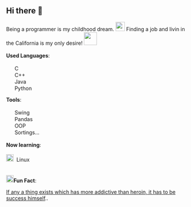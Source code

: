 <h2>Hi there 👋</h2><br\>


Being a programmer is my childhood dream. <img src="https://external-content.duckduckgo.com/iu/?u=http%3A%2F%2Fdreamscometrue.org%2Fwp-content%2Fthemes%2Fbootrapwp-3d%2Fimages%2Ficon-refer-child.png&f=1&nofb=1&ipt=10877161381437a017a858af84b2a239b8143376b5adb1d313ca90f8ba82784c&ipo=images" height="25" weight="20" />&nbsp;Finding a job and livin in the California is my only desire! <img src="https://external-content.duckduckgo.com/iu/?u=http%3A%2F%2Fsr.photos1.fotosearch.com%2Fbthumb%2FCSP%2FCSP758%2Fk17805194.jpg&f=1&nofb=1&ipt=8975a7bfeffbe3cd3b139b77ffde5407bcb7bd0933f6c9e7b6a8de07319d76ae&ipo=images" height="35" weight="30" />
<br/><br/>
<b>Used Languages</b>:<br/><br/>
<img src="https://external-content.duckduckgo.com/iu/?u=https%3A%2F%2Fbanner2.kisspng.com%2F20180320%2Fapq%2Fkisspng-check-mark-checkbox-computer-icons-resort-green-tick-icon-5ab0e1fccb1139.6239247415215416288318.jpg&f=1&nofb=1&ipt=26e440b2672108305325b8528500fc88c5c581bc84e8d52900bdeb8184e947b6&ipo=images" height="15" weight="15" />&nbsp;&nbsp;C<br/>
<img src="https://external-content.duckduckgo.com/iu/?u=https%3A%2F%2Fbanner2.kisspng.com%2F20180320%2Fapq%2Fkisspng-check-mark-checkbox-computer-icons-resort-green-tick-icon-5ab0e1fccb1139.6239247415215416288318.jpg&f=1&nofb=1&ipt=26e440b2672108305325b8528500fc88c5c581bc84e8d52900bdeb8184e947b6&ipo=images" height="15" weight="15" />&nbsp;&nbsp;C++<br/>
<img src="https://external-content.duckduckgo.com/iu/?u=https%3A%2F%2Fbanner2.kisspng.com%2F20180320%2Fapq%2Fkisspng-check-mark-checkbox-computer-icons-resort-green-tick-icon-5ab0e1fccb1139.6239247415215416288318.jpg&f=1&nofb=1&ipt=26e440b2672108305325b8528500fc88c5c581bc84e8d52900bdeb8184e947b6&ipo=images" height="15" weight="15" />&nbsp;&nbsp;Java<br/>
<img src="https://external-content.duckduckgo.com/iu/?u=https%3A%2F%2Fbanner2.kisspng.com%2F20180320%2Fapq%2Fkisspng-check-mark-checkbox-computer-icons-resort-green-tick-icon-5ab0e1fccb1139.6239247415215416288318.jpg&f=1&nofb=1&ipt=26e440b2672108305325b8528500fc88c5c581bc84e8d52900bdeb8184e947b6&ipo=images" height="15" weight="15" />&nbsp;&nbsp;Python<br/>

<b>Tools</b>:<br/><br/>
<img src="https://external-content.duckduckgo.com/iu/?u=https%3A%2F%2Fwww.iconsdb.com%2Ficons%2Fdownload%2Fcaribbean-blue%2Fcheckmark-512.gif&f=1&nofb=1&ipt=75191b35d27ce72ae13ae8c0f392789026c8a2dc96e3cc4b5e9f0f6f357ba57c&ipo=images" height="15" weight="15" />&nbsp;&nbsp;Swing<br/>
<img src="https://external-content.duckduckgo.com/iu/?u=https%3A%2F%2Fwww.iconsdb.com%2Ficons%2Fdownload%2Fcaribbean-blue%2Fcheckmark-512.gif&f=1&nofb=1&ipt=75191b35d27ce72ae13ae8c0f392789026c8a2dc96e3cc4b5e9f0f6f357ba57c&ipo=images" height="15" weight="15" />&nbsp;&nbsp;Pandas<br/>
<img src="https://external-content.duckduckgo.com/iu/?u=https%3A%2F%2Fwww.iconsdb.com%2Ficons%2Fdownload%2Fcaribbean-blue%2Fcheckmark-512.gif&f=1&nofb=1&ipt=75191b35d27ce72ae13ae8c0f392789026c8a2dc96e3cc4b5e9f0f6f357ba57c&ipo=images" height="15" weight="15" />&nbsp;&nbsp;OOP<br/>
<img src="https://external-content.duckduckgo.com/iu/?u=https%3A%2F%2Fwww.iconsdb.com%2Ficons%2Fdownload%2Fcaribbean-blue%2Fcheckmark-512.gif&f=1&nofb=1&ipt=75191b35d27ce72ae13ae8c0f392789026c8a2dc96e3cc4b5e9f0f6f357ba57c&ipo=images" height="15" weight="15" />&nbsp;&nbsp;Sortings...
<br/><br/>
<b>Now learning</b>:<br/><br/>
<img src="https://external-content.duckduckgo.com/iu/?u=https%3A%2F%2Fcdn3.iconfinder.com%2Fdata%2Ficons%2Floaders-4%2F24%2FLoader-25-512.png&f=1&nofb=1&ipt=7e293efc2e8e8d85fa21669ac9a31be96d781187fa758782edf03b8e95e45bc7&ipo=images" height="20" weight="20" />&nbsp;&nbsp;Linux<br/>
<br/><br/>
<img src="https://external-content.duckduckgo.com/iu/?u=https%3A%2F%2Ftse3.mm.bing.net%2Fth%3Fid%3DOIP.ozawtIgRA__VrAaY9aPpDAHaHc%26pid%3DApi&f=1&ipt=76e07cd22049c76a382d1841129dc080e04406c8d0c5a1e21a5c3638a1553cf9&ipo=images" height="20" weight="20" /><b>Fun Fact</b>: 
<p><u>If any a thing exists which has more addictive than heroin, it has to be success himself</u>..</p>
